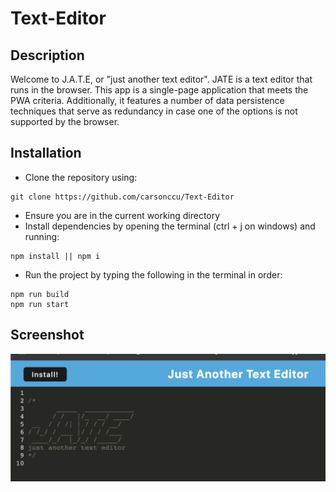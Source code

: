 # Text-Editor

## Description
Welcome to J.A.T.E, or "just another text editor". JATE is a text editor that runs in the browser. This app is a single-page application that meets the PWA criteria. Additionally, it features a number of data persistence techniques that serve as redundancy in case one of the options is not supported by the browser.

## Installation
* Clone the repository using:
```
git clone https://github.com/carsonccu/Text-Editor
```
* Ensure you are in the current working directory
* Install dependencies by opening the terminal (ctrl + j on windows) and running:
```
npm install || npm i
```
* Run the project by typing the following in the terminal in order:
```
npm run build 
npm run start
```
## Screenshot

![Text Editor Main Screen](Assets/screenshot.png)

